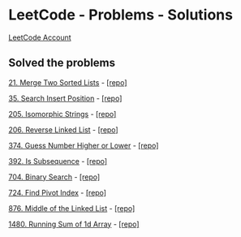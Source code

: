 # LeetCode - Problems - Solutions

[LeetCode Account](https://leetcode.com/user0555RC/)

## Solved the problems

[21. Merge Two Sorted Lists](https://leetcode.com/problems/merge-two-sorted-lists/?envType=study-plan&id=level-1) - [[repo]](https://github.com/kuraev1999daniil/LeetCodeSolutions/tree/main/src/easy/p21_merge_two_sorted_lists)

[35. Search Insert Position](https://leetcode.com/problems/search-insert-position/) - [[repo]](https://github.com/kuraev1999daniil/LeetCodeSolutions/tree/main/src/easy/p35_search_insert_position)

[205. Isomorphic Strings](https://leetcode.com/problems/isomorphic-strings/) - [[repo]](https://github.com/kuraev1999daniil/LeetCodeSolutions/tree/main/src/easy/p205_isomorphic_strings)

[206. Reverse Linked List](https://leetcode.com/problems/reverse-linked-list/?envType=study-plan&id=level-1) - [[repo]](https://github.com/kuraev1999daniil/LeetCodeSolutions/tree/main/src/easy/p206_reverse_linked_list)

[374. Guess Number Higher or Lower](https://leetcode.com/problems/guess-number-higher-or-lower/) - [[repo]](https://github.com/kuraev1999daniil/LeetCodeSolutions/tree/main/src/easy/p374_guess_number_higher_or_lower)

[392. Is Subsequence](https://leetcode.com/problems/is-subsequence/) - [[repo]](https://github.com/kuraev1999daniil/LeetCodeSolutions/tree/main/src/easy/p392_is_subsequence)

[704. Binary Search](https://leetcode.com/problems/binary-search/) - [[repo]](https://github.com/kuraev1999daniil/LeetCodeSolutions/tree/main/src/easy/p704_binary_search)

[724. Find Pivot Index](https://leetcode.com/problems/find-pivot-index/) - [[repo]](https://github.com/kuraev1999daniil/LeetCodeSolutions/tree/main/src/easy/p724_find_pivot_index)

[876. Middle of the Linked List](https://leetcode.com/problems/middle-of-the-linked-list/) - [[repo]](https://github.com/kuraev1999daniil/LeetCodeSolutions/tree/main/src/easy/p876_middle_of_the_linked_list)

[1480. Running Sum of 1d Array](https://leetcode.com/problems/running-sum-of-1d-array/) - [[repo]](https://github.com/kuraev1999daniil/LeetCodeSolutions/tree/main/src/easy/p1480_running_sum_of_1d_array)